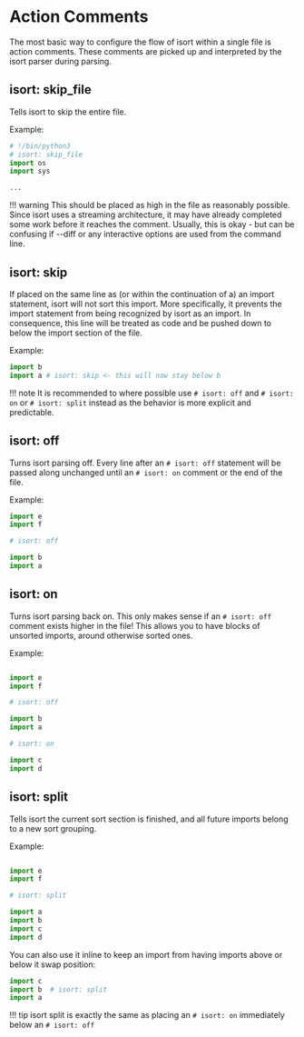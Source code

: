 # Action Comments

The most basic way to configure the flow of isort within a single file is action comments. These comments are picked up and interpreted by the isort parser during parsing.


## isort: skip_file

Tells isort to skip the entire file.

Example:

```python
# !/bin/python3
# isort: skip_file
import os
import sys

...
```

!!! warning
    This should be placed as high in the file as reasonably possible.
    Since isort uses a streaming architecture, it may have already completed some work before it reaches the comment. Usually, this is okay - but can be confusing if --diff or any interactive options are used from the command line.


## isort: skip

If placed on the same line as (or within the continuation of a) an import statement, isort will not sort this import.
More specifically, it prevents the import statement from being recognized by isort as an import. In consequence, this line will be treated as code and be pushed down to below the import section of the file.

Example:

```python
import b
import a # isort: skip <- this will now stay below b
```
!!! note
    It is recommended to where possible use `# isort: off` and `# isort: on` or `# isort: split` instead as the behavior is more explicit and predictable.

## isort: off

Turns isort parsing off. Every line after an `# isort: off` statement will be passed along unchanged until an `# isort: on` comment or the end of the file.

Example:

```python
import e
import f

# isort: off

import b
import a
```

## isort: on

Turns isort parsing back on. This only makes sense if an `# isort: off` comment exists higher in the file! This allows you to have blocks of unsorted imports, around otherwise sorted ones.

Example:

```python

import e
import f

# isort: off

import b
import a

# isort: on

import c
import d

```

## isort: split

Tells isort the current sort section is finished, and all future imports belong to a new sort grouping.

Example:

```python

import e
import f

# isort: split

import a
import b
import c
import d

```

You can also use it inline to keep an import from having imports above or below it swap position:

```python
import c
import b  # isort: split
import a
```

!!! tip
    isort split is exactly the same as placing an `# isort: on` immediately below an `# isort: off`
